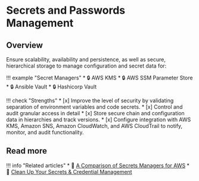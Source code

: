 # Secrets and Passwords Management

## Overview 

Ensure scalability, availability and persistence, as well as secure, hierarchical storage to manage configuration and secret data for:

!!! example "Secret Managers"
    * :lock: AWS KMS
    * :lock: AWS SSM Parameter Store
    * :lock: Ansible Vault
    * :lock: Hashicorp Vault

!!! check "Strengths"
    * [x] Improve the level of security by validating separation of environment variables and code secrets.
    * [x] Control and audit granular access in detail
    * [x] Store secure chain and configuration data in hierarchies and track versions.
    * [x] Configure integration with AWS KMS, Amazon SNS, Amazon CloudWatch, and AWS CloudTrail to notify, monitor, and audit functionality.

## Read more

!!! info "Related articles"
    * :ledger: [A Comparison of Secrets Managers for AWS](https://blog.scalesec.com/a-comparison-of-secrets-managers-for-aws-ba64e8029314)
    * :ledger: [Clean Up Your Secrets & Credential Management](https://www.hashicorp.com/resources/clean-up-your-secrets-and-credential-management-first-steps-with-hashicorp-vault/)
